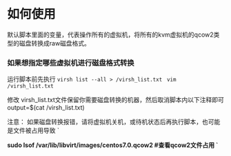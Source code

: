 # 如何使用
默认脚本里面的变量，代表操作所有的虚拟机，将所有的kvm虚拟机的qcow2类型的磁盘转换成raw磁盘格式。

### 如果想指定哪些虚拟机进行磁盘格式转换
运行脚本前先执行
`virsh list --all > /virsh_list.txt `
`vim /virsh_list.txt`

修改 virsh_list.txt文件保留你需要磁盘转换的机器，然后取消脚本内以下注释即可
output=$(cat /virsh_list.txt)

注意：
如果磁盘转换报错，请将虚拟机关机，或待机状态后再执行脚本，也可能是文件被占用导致 `


**sudo lsof /var/lib/libvirt/images/centos7.0.qcow2 #查看qcow2文件占用
`**
